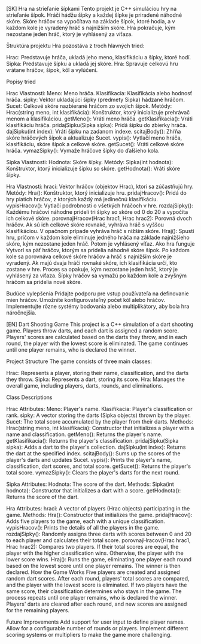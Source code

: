 [SK]
Hra na strieľanie šípkami
Tento projekt je C++ simuláciou hry na strieľanie šípok. Hráči hádžu šípky a každej šípke je priradené náhodné skóre. Skóre hráčov sa vypočítava na základe šípok, ktoré hodia, a v každom kole je vyradený hráč s najnižším skóre. Hra pokračuje, kým nezostane jeden hráč, ktorý je vyhlásený za víťaza.

Štruktúra projektu
Hra pozostáva z troch hlavných tried:

Hrac: Predstavuje hráča, ukladá jeho meno, klasifikáciu a šípky, ktoré hodí.
Sipka: Predstavuje šípku a ukladá jej skóre.
Hra: Spravuje celkovú hru vrátane hráčov, šípok, kôl a vylúčení.

Popisy tried

Hrac
Vlastnosti:
Meno: Meno hráča.
Klasifikacia: Klasifikácia alebo hodnosť hráča.
sipky: Vektor ukladajúci šípky (predmety Sipka) hádzané hráčom.
Sucet: Celkové skóre nazbierané hráčom zo svojich šípok.
Metódy:
Hrac(string meno, int klasifikácia): Konštruktor, ktorý inicializuje prehrávač menom a klasifikáciou.
getMeno(): Vráti meno hráča.
getKlasifikacia(): Vráti klasifikáciu hráča.
pridajSipku(Sipka sipka): Pridá šípku do zbierky hráča.
dajSipku(int index): Vráti šípku na zadanom indexe.
scitajBody(): Zhŕňa skóre hráčových šípok a aktualizuje Sucet.
vypis(): Vytlačí meno hráča, klasifikáciu, skóre šípok a celkové skóre.
getSucet(): Vráti celkové skóre hráča.
vymazSipky(): Vymaže hráčove šípky do ďalšieho kola.

Sipka
Vlastnosti:
Hodnota: Skóre šípky.
Metódy:
Sipka(int hodnota): Konštruktor, ktorý inicializuje šípku so skóre.
getHodnota(): Vráti skóre šípky.

Hra
Vlastnosti:
hraci: Vektor hráčov (objektov Hrac), ktorí sa zúčastňujú hry.
Metódy:
Hra(): Konštruktor, ktorý inicializuje hru.
pridajHracov(): Pridá do hry piatich hráčov, z ktorých každý má jedinečnú klasifikáciu.
vypisHracov(): Vytlačí podrobnosti o všetkých hráčoch v hre.
rozdajSipky(): Každému hráčovi náhodne pridelí tri šípky so skóre od 0 do 20 a vypočíta ich celkové skóre.
porovnajHracov(Hrac hrac1, Hrac hrac2): Porovná dvoch hráčov. Ak sú ich celkové skóre rovnaké, vyhráva hráč s vyššou klasifikáciou. V opačnom prípade vyhráva hráč s nižším skóre.
Hraj(): Spustí hru, pričom v každom kole eliminuje jedného hráča na základe najnižšieho skóre, kým nezostane jeden hráč. Potom je vyhlásený víťaz.
Ako hra funguje
Vytvorí sa päť hráčov, ktorým sa pridelia náhodné skóre šípok.
Po každom kole sa porovnáva celkové skóre hráčov a hráč s najnižším skóre je vyradený.
Ak majú dvaja hráči rovnaké skóre, ich klasifikácia určí, kto zostane v hre.
Proces sa opakuje, kým nezostane jeden hráč, ktorý je vyhlásený za víťaza.
Šípky hráčov sa vymažú po každom kole a zvyšným hráčom sa pridelia nové skóre.

Budúce vylepšenia
Pridajte podporu pre vstup používateľa na definovanie mien hráčov.
Umožnite konfigurovateľný počet kôl alebo hráčov.
Implementujte rôzne systémy bodovania alebo multiplikátory, aby bola hra náročnejšia.

[EN]
Dart Shooting Game
This project is a C++ simulation of a dart shooting game. Players throw darts, and each dart is assigned a random score. Players' scores are calculated based on the darts they throw, and in each round, the player with the lowest score is eliminated. The game continues until one player remains, who is declared the winner.

Project Structure
The game consists of three main classes:

Hrac: Represents a player, storing their name, classification, and the darts they throw.
Sipka: Represents a dart, storing its score.
Hra: Manages the overall game, including players, darts, rounds, and eliminations.

Class Descriptions

Hrac
Attributes:
Meno: Player's name.
Klasifikacia: Player's classification or rank.
sipky: A vector storing the darts (Sipka objects) thrown by the player.
Sucet: The total score accumulated by the player from their darts.
Methods:
Hrac(string meno, int klasifikacia): Constructor that initializes a player with a name and classification.
getMeno(): Returns the player's name.
getKlasifikacia(): Returns the player's classification.
pridajSipku(Sipka sipka): Adds a dart to the player's collection.
dajSipku(int index): Returns the dart at the specified index.
scitajBody(): Sums up the scores of the player's darts and updates Sucet.
vypis(): Prints the player's name, classification, dart scores, and total score.
getSucet(): Returns the player's total score.
vymazSipky(): Clears the player's darts for the next round.

Sipka
Attributes:
Hodnota: The score of the dart.
Methods:
Sipka(int hodnota): Constructor that initializes a dart with a score.
getHodnota(): Returns the score of the dart.

Hra
Attributes:
hraci: A vector of players (Hrac objects) participating in the game.
Methods:
Hra(): Constructor that initializes the game.
pridajHracov(): Adds five players to the game, each with a unique classification.
vypisHracov(): Prints the details of all the players in the game.
rozdajSipky(): Randomly assigns three darts with scores between 0 and 20 to each player and calculates their total score.
porovnajHracov(Hrac hrac1, Hrac hrac2): Compares two players. If their total scores are equal, the player with the higher classification wins. Otherwise, the player with the lower score wins.
Hraj(): Runs the game, eliminating one player each round based on the lowest score until one player remains. The winner is then declared.
How the Game Works
Five players are created and assigned random dart scores.
After each round, players' total scores are compared, and the player with the lowest score is eliminated.
If two players have the same score, their classification determines who stays in the game.
The process repeats until one player remains, who is declared the winner.
Players' darts are cleared after each round, and new scores are assigned for the remaining players.

Future Improvements
Add support for user input to define player names.
Allow for a configurable number of rounds or players.
Implement different scoring systems or multipliers to make the game more challenging.
